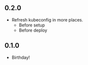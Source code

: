 ## 0.2.0
* Refresh kubeconfig in more places.
  - Before setup
  - Before deploy

## 0.1.0
* Birthday!
